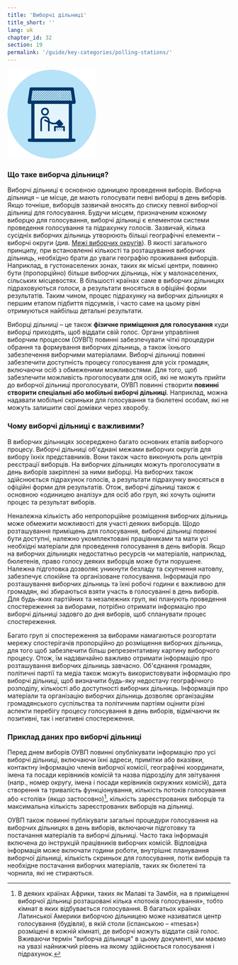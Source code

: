```yaml
---
title: 'Виборчі дільниці'
title_short: ''
lang: uk
chapter_id: 32
section: 19
permalink: '/guide/key-categories/polling-stations/'
---
```


![Polling Stations](/assets/images/inventory/categories/polling-stations.png)

### Що таке виборча дільниця?

Виборчі дільниці є основною одиницею проведення виборів. Виборча дільниця – це місце, де мають голосувати певні виборці в день виборів. Якщо точніше, виборців зазвичай вносять до списку певної виборчої дільниці для голосування. Будучи місцем, призначеним кожному виборцю для голосування, виборчі дільниці є елементом системи проведення голосування та підрахунку голосів. Зазвичай, кілька сусідніх виборчих дільниць утворюють більші географічні елементи – виборчі округи (див. [Межі виборчих округів](/uk/guide/key-categories/electoral-boundaries/)). В якості загального принципу, при встановленні кількості та розташування виборчих дільниць, необхідно брати до уваги географію проживання виборців. Наприклад, в густонаселених зонах, таких як міські центри, повинно бути (пропорційно) більше виборчих дільниць, ніж у малонаселених, сільських місцевостях. В більшості країнах саме в виборчих дільницях підраховуються голоси, а результати вносяться в офіційні форми результатів. Таким чином, процес підрахунку на виборчих дільницях я першим етапом підбиття підсумків, і часто саме на цьому рівні отримуються найбільш детальні результати.

Виборці дільниці – це також **фізичне приміщення для голосування** куди виборці приходять, щоб віддати свій голос. Органи управління виборчим процесом (ОУВП) повинні забезпечувати чіткі процедури обрання та формування виборчих дільниць, а також їхнього забезпечення виборчими матеріалами. Виборчі дільниці повинні забезпечити доступність процесу голосування для усіх громадян, включаючи осіб з обмеженими можливостями. Для того, щоб забезпечити можливість проголосувати для осіб, які не можуть прийти до виборчої дільниці проголосувати, ОУВП повинні створити **повинні створити спеціальні або мобільні виборчі дільниці**. Наприклад, можна надавати мобільні скриньки для голосування та бюлетені особам, які не можуть залишити свої домівки через хворобу.

### Чому виборчі дільниці є важливими?

В виборчих дільницях зосереджено багато основних етапів виборчого процесу. Виборчі дільниці об'єднані межами виборчих округів для вибору їхніх представників. Вони також часто виконують роль центрів реєстрації виборців. На виборчих дільницях можуть проголосувати в день виборів закріплені за ними виборці. На виборчих також здійснюється підрахунок голосів, а результати підрахунку вносяться в офіційні форми для результатів. Отож, виборчі дільниці також є основною «одиницею аналізу» для осіб або груп, які хочуть оцінити процес та результат виборів.

Неналежна кількість або непропорційне розміщення виборчих дільниць може обмежити можливості для участі деяких виборців. Щодо розташування приміщень для голосування, виборчі дільниці повинні бути доступні, належно укомплектовані працівниками та мати усі необхідні матеріали для проведення голосування в день виборів. Якщо на виборчих дільницях недостатньо ресурсів чи матеріалів, наприклад, бюлетенів, право голосу деяких виборців може бути порушене. Належна підготовка дозволяє уникнути безладу та скупчення натовпу, забезпечує спокійне та організоване голосування. Інформація про розташування виборчих дільниць та їхні робочі години є важливою для громадян, які збираються взяти участь в голосуванні в день виборів. Для будь-яких партійних та незалежних груп, які планують проведення спостереження за виборами, потрібно отримати інформацію про виборчі дільниці задовго до дня виборів, щоб спланувати процес спостереження.

Багато груп зі спостереження за виборами намагаються розгортати мережу спостерігачів пропорційно до розміщення виборчих дільниць, для того щоб забезпечити більш репрезентативну картину виборчого процесу. Отож, їм надзвичайно важливо отримати інформацію про розташування виборчих дільниць завчасно. Об'єднання громадян, політичні партії та медіа також можуть використовувати інформацію про виборчі дільниці, щоб визначити будь-яку недостачу географічного розподілу, кількості або доступності виборчих дільниць. Інформація про матеріали та організацію виборчих дільниць дозволяє організаціям громадянського суспільства та політичним партіям оцінити різні аспекти перебігу процесу голосування в день виборів, відмічаючи як позитивні, так і негативні спостереження.

### Приклад даних про виборчі дільниці

Перед днем виборів ОУВП повинні опублікувати інформацію про усі виборчі дільниці, включаючи їхні адреси, примітки або вказівки, контактну інформацію членів виборчої комісії, географічні координати, імена та посади керівників комісій та назва підрозділу для звітування (напр., номер округу, імена і посади керівників окружних комісій), дата створення та тривалість функціонування, кількість потоків голосування або «столів» (якщо застосовно)[^1], кількість зареєстрованих виборців та максимальна кількість зареєстрованих виборців на дільниці.

ОУВП також повинні публікувати загальні процедури голосування на виборчих дільницях в день виборів, включаючи підготовку та постачання матеріалів та виборчі дільниці. Часто така інформація включена до інструкцій працівників виборчих комісій. Відповідна інформація може включати години роботи, внутрішнє планування виборчої дільниці, кількість скриньок для голосування, потік виборців та необхідне постачання виборчих матеріалів, таких як бюлетені та чорнила, які не стираються.

[^1]: В деяких країнах Африки, таких як Малаві та Замбія, на в приміщенні виборчої дільниці розташовані кілька «потоків голосування», тобто кімнат в яких відбувається голосування. В багатьох країнах Латинської Америки виборчою дільницею може називатися центр голосування (будівля), в якій столи (іспанською – «mesas») розміщені в кожній кімнаті, де виборчі можуть віддати свій голос. Вживаючи термін "виборча дільниця" в цьому документі, ми маємо на увазі найнижчий рівень на якому здійснюється голосування і підрахунок.
